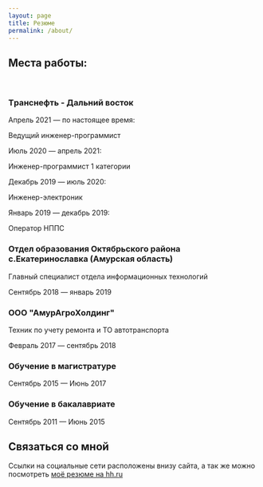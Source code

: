 ```yaml
---
layout: page
title: Резюме
permalink: /about/
---
```


## Места работы:
<br>

### Tранснефть - Дальний восток

Апрель 2021 — по настоящее время:

Ведущий инженер-программист

Июль 2020 — апрель 2021: 

Инженер-программист 1 категории

Декабрь 2019 — июль 2020: 

Инженер-электроник

Январь 2019 — декабрь 2019: 

Оператор НППС



### Отдел образования Октябрьского района с.Екатеринославка (Амурская область)

Главный специалист отдела информационных технологий

Сентябрь 2018 — январь 2019




### ООО "АмурАгроХолдинг"

Техник по учету ремонта и ТО автотранспорта

Февраль 2017 — сентябрь 2018


### Обучение в магистратуре

Сентябрь 2015 — Июнь 2017

### Обучение в бакалавриате

Сентябрь 2011 — Июнь 2015

## Связаться со мной

Ссылки на социальные сети расположены внизу сайта, а так же можно посмотреть [моё резюме на hh.ru](https://blagoveschensk.hh.ru/resume/6f7c6465ff083752ec0039ed1f5939454e6241)